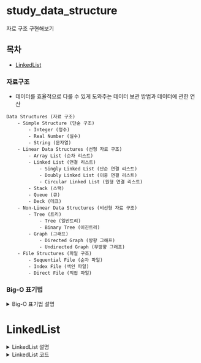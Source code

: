 # study_data_structure
자료 구조 구현해보기
## 목차
- [LinkedList](#LinkedList)

### 자료구조
- 데이터를 효율적으로 다룰 수 있게 도와주는 데이터 보관 방법과 데이터에 관한 연산
```text
Data Structures (자료 구조)
    - Simple Structure (단순 구조)
        - Integer (정수)
        - Real Number (실수)
        - String (문자열)
    - Linear Data Structures (선형 자료 구조)
        - Array List (순차 리스트)
        - Linked List (연결 리스트)
            - Singly Linked List (단순 연결 리스트)
            - Doubly Linked List (이중 연결 리스트)
            - Circular Linked List (원형 연결 리스트)
        - Stack (스택)
        - Queue (큐)
        - Deck (데크)
    - Non-Linear Data Structures (비선형 자료 구조)
        - Tree (트리)
            - Tree (일반트리)
            - Binary Tree (이진트리)
        - Graph (그래프)
            - Directed Graph (방향 그해프)
            - Undirected Graph (무방향 그래프)
    - File Structures (파일 구조)
        - Sequential File (순차 파일)
        - Index File (색인 파일)
        - Direct File (직접 파일)
```

### Big-O 표기법
<details>
<summary> Big-O 표기법 설명 </summary>

- 알고리즘의 실행 시간(시간 복잡도)을 표기할때 가장 널리 쓰이는 표기법
- 최악의 경우 몇 단계가 필요한지를 표기하는 방법(=상한선 기준)

#### 대표적인 것들
|     Big-O      |                                설명                                |
|:--------------:|:----------------------------------------------------------------:|
|      O(1)      | 데이터 수에 상관없이 연산횟수가 고정<br/>ex) 배열 읽기, 배열 끝에서 삽입/삭제, 스택 - push, pop |
|    O(logn)     |       데이터 수의 증가율에 비해서 연산횟수의 증가율이 훨씬 낮은 알고리즘<br/> ex) 이진 탐색       |
|      O(n)      |                 데이터의 수와 연산횟수가 비례<br/>ex) for문, 배열에서 특정 원소 검색                  |
|    O(nlogn)    |        데이터의 수가 두배로 늘때, 연산횟수는 두배를 조금 넘게 증가, ex)퀵, 병합, 힙 정렬        |
| O(n^2), O(n^3) |               제곱, 세제곱에 해당하는 연산횟수, ex) 이중, 삼중 for문                |
|     O(2^n)     |                 지수적증가라는 매우 안좋은 연산횟수, ex) 피보나치 수열                 |


#### 기타 표기법
- Big-Ω(빅 오메가): 최선의 경우를 표기
- Big-θ(빅 세타): 평균적인 상황의 경우를 표기

[Dico\'s_footPrint.log - [CS] 자료구조: Big-O 표기법 & 링크드 리스트(Linked List)](https://velog.io/@grinding_hannah/CS-%EC%9E%90%EB%A3%8C%EA%B5%AC%EC%A1%B0-Big-O-%ED%91%9C%EA%B8%B0%EB%B2%95-%EB%A7%81%ED%81%AC%EB%93%9C-%EB%A6%AC%EC%8A%A4%ED%8A%B8Linked-List)
<br>[kimkrh.log - 빅-오 표기법(Big-O Notation)](https://velog.io/@kimkrh/%EB%B9%85-%EC%98%A4-%ED%91%9C%EA%B8%B0%EB%B2%95Big-O-Notation)
</details>

# LinkedList
<details>
<summary> LinkedList 설명 </summary>

<img width="90%" src="https://user-images.githubusercontent.com/86359180/211203452-d13e5b25-e2d4-4f6c-9b15-4904eba38e36.png"><br>
- 불연속적으로 존재하는 데이터를 서로 연결(link)한 형태
- LinkedList의 각 요소(node)들은 자신과 연결된 다음 요소에 대한 참조(주소값)와 데이터로 구성
- 장점) 데이터 추가/삭제 과정에서 ArrayList처럼 배열을 복사하는 과정이 없어 처리속도가 빠르다
- 단점) 불연속적을 위치한 요소들이 서로 연결된 것이라 처음부터 n번째 데이터 까지 차례대로 따라가야만 원하는 값을 얻을 수 있다
- [Java LinkedList 공식문서](https://docs.oracle.com/en/java/javase/11/docs/api/java.base/java/util/LinkedList.html)

## LinkedList 데이터 삭제
- 삭제하고자 하는 요소의 이전요소 -> 삭제하고자 하는 요소의 다음 요소를 참조
<br><img width="80%" src="https://user-images.githubusercontent.com/86359180/211203446-3f430d81-fc29-47a6-a22d-441a292287c3.png"/><br>

## LinkedList 데이터 추가
- 새로운 요소를 생성
- 추가하고자 하는 위치 이전 요소의 참조 -> 새로운 요소에 대한 참조로 변경
- 새로운 요소가 그 다음 요소를 참조하도록 변경
- -> ArrayList처럼 배열을 복사하는 과정이 없어 처리속도가 빠르다
<br><img width="80%" src="https://user-images.githubusercontent.com/86359180/211203450-43d382d4-3179-4127-a3bb-ca387465bade.png"/><br>

## Big-O
|연산|        Big-O        |
|:---:|:-------------------:|
|읽기|        O(n)         |
|검색|        O(n)         |
|삽입|O(n), 맨 앞에서부터 하면 O(1)|
|삭제|O(n), 맨 앞에서부터 하면 O(1)|
</details>

<details>
<summary> LinkedList 코드 </summary>

# :large_orange_diamond: 1. MyLinkedList Class & Node Class
```java
public class MyLinkedList {
    private Node head;
    private int listSize = 0;

    private class Node {
        private Object data;
        private Node next;

        Node(Object data) {
            this.data = data;
            this.next = null;
        }
    }
    // ...생략
}
```
### 1. Node는 MyLinkedList Class 내에 내부 클래스(Inner Class)로 생성
   - 내부 클래스로 생성한 이유
     - 두 클래스(Node와 MyLinkedList)가 서로 긴밀한 관계에 있음<br>
       -> 내부 클래스로 접근하기 쉽게 하기 위함
     - 외부에는 불필요한 클래스(Node)를 감출 수 있음<br>
       -> 코드 복잡성 ↓

## :full_moon: toString() : list의 모든 요소들을 문자열로 반환
- test를 위해 가정 먼저 구현
```java
    /**
     * list의 모든 요소들을 문자열로 반환
     * 각 요소는 대괄호([])안에 표시된다
     * 각 요소는 String.valueOf(Object)에 의해 문자열로 변환된다
     * @return list의 모든 요소들을 표현한 문자열
     */
    public String toString() {
        if(head == null){
            return "[]";
        }

        Node tempNode = head;
        StringBuilder sb = new StringBuilder();
        sb.append("[");

        while(tempNode.next != null) {
            sb.append(tempNode.data + ", ");
            tempNode = tempNode.next;
        }
        sb.append(tempNode.data);
        sb.append("]");

        return sb.toString();
    }
```
**1. head가 비어있으면 "[]" 반환**
**2. while문으로 head부터 마지막 Node까지 순회**
- head부터 마지막 Node까지 순회하는  로직
 ```java
Node tempNode = head;

while(tempNode.next != null) {
    tempNode = tempNode.next;
}
```
- tempNode.next == null이면 마지막 Node이다
**3. 순회하면서 요소를 StringBuilder에 추가**

## :full_moon: void addLast(Object data): List의 끝 부분에 지정된 요소 추가
```java
    /**
     * List의 끝 부분에 지정된 요소 추가
     * @param data 추가할 요소
     */
    public void addLast(Object data) {
        Node newNode = new Node(data);

        if(head == null) { // head가 null인 경우 head가 새 노드를 참조
            this.head = newNode;
        } else {
            // 마지막 node를 찾는다
            Node tempNode = head;
            while(tempNode.next != null) {
                tempNode = tempNode.next;  // 다음 노드를 참조
            }
            tempNode.next = newNode; // 마지막 노드의 next에 삽입
        }
        listSize++;
    }
```
**1. 추가할 요소로 새로운 Node 생성**<br>
```java
Node newNode = new Node(data);
```
**2. head가 null인 경우(=list가 비어있다) head가 새 노드를 참조**<br>
```java
if(head == null) { // head가 null인 경우 head가 새 노드를 참조
    this.head = newNode;
}
```
**3. 그 외의 경우 마지막 Node를 찾아 next에 새로운 Node 삽입**<br>
```java
} else {
    // 마지막 node를 찾는다
    Node tempNode = head;
    while(tempNode.next != null) {
        tempNode = tempNode.next;  // 다음 노드를 참조
    }
    tempNode.next = newNode; // 마지막 노드의 next에 삽입
}
```
**4. list의 size를 늘려준다**<br>
```java
listSize++;
```

## :full_moon: void addFirst(): List의 시작 부분에 지정된 요소 추가.
```java
    /**
     * List의 시작 부분에 지정된 요소 추가.
     * @param data 추가할 요소
     */
    public void addFirst(Object data) {
        Node newNode = new Node(data);
        newNode.next = head;
        head = newNode;
        listSize++;
    }
```
**1. 새로운 노드 생성**<br>
**2. 새로운 노드의 다음을 head로 지정 = 현재 헤드 노드가 두 번째 순서가 되는 과정**<br>
**3. 헤드를 새 노드로 지정 = 새 노드를 첫 번째 순서로 한다**<br>
**4. list의 size를 늘려준다**<br>

## :full_moon: void add(int index, Object data): List의 지정된 위치에 지정된 요소 추가
```java
    /**
     * List의 지정된 위치에 지정된 요소 추가
     * @param index 추가할 요소의 위치
     * @param data 추가할 요소
     */
    public void add(int index, Object data) {
        if(index <= 0) {
            addFirst(data);
            return;
        }

        if(index > listSize) {
            addLast(data);
            return;
        }

        Node previousTempNode = get(index-1);
        Node tempNode = get(index);
        Node newNode = new Node(data);

        newNode.next = tempNode;
        previousTempNode.next = newNode;
        listSize++;
    }
```
### [index 입력값 검증]
**1. index가 0보다 작으면 list의 첫 번째에 추가한다**<br>
```java
if(index <= 0) {
    addFirst(data);
    return;
}
```
**2. index가 listSize보다 크면 list의 맨 마지막에 추가한다**<br>
```java
if(index > listSize) {
    addLast(data);
    return;
}
```
<br>

### [새로운 노드를 원하는 위치에 추가하는 로직]
```java
Node previousTempNode = get(index-1);
Node tempNode = get(index);
Node newNode = new Node(data);

newNode.next = tempNode;
previousTempNode.next = newNode;
listSize++;
```
**1. 추가할 위치의 이전 Node를 불러온다**<br>
**2. 추가할 위치에 있는 Node를 불러온다**<br>
**3. 새로운 Node 생성(= 새로 추가할 Node)**<br>
**4. 새로운 Node의 next는 원해 추가할 위치의 Node**<br>
**5. 추가할 위치의 이전 Node.next는 새로운 Node**<br>
**6. list의 size를 늘려준다**<br>

## :full_moon: Object removeFirst(): List의 첫 번째 요소를 제거 후 반환
```java
    /**
     * List의 첫 번째 요소를 제거 후 반환
     * 제거할 요소가 없으면 null을 반환
     * @return 제거된 list의 첫 번째 요소
     */
    public Object removeFirst() {
        if(listSize == 0) {
            return null;
        }

        Node tempNode = head;
        Node nodeToBeFirst = head.next;

        head = nodeToBeFirst;
        listSize--;

        return tempNode.data;
    }
```
**1. 이미 list가 비어 있다면 null을 반환**<br>
**2. head를 tempNode에 저장**<br>
**3. head.next를 저장**<br>
&nbsp;&nbsp;&nbsp;&nbsp;- 첫 번째 Node가 제거 된다면 head.next가 첫 번째 Node가 될 것이다<br>
**4. head에 3번에서 저장했던 head.next를 저장**<br>
&nbsp;&nbsp;&nbsp;&nbsp;- head.next를 첫 번째 Node로 지정함
**5. list의 size를 늘려준다**<br>
**6. tempNode에 저장헀던 head(삭제될 Node)의 data를 반환**<br>
- :question:궁금증) tempNode값을 그대로 놔두면 메서드가 종료될 때 실제 저장공간에서 내려갈까? 그대로 남아 있을까?

## :full_moon: Object removeLast(): List의 마지막 요소를 제거 후 반환
```java
    /**
     * List의 마지막 요소를 제거 후 반환
     * 제거할 요소가 없으면 null을 반환
     * @return 제거된 list의 마지막 요소
     */
    public Object removeLast() {
        if(listSize == 0) {
            return null;
        }

        if(listSize == 1) {
            Node nodeToBeDeleted = get(0);
            head = null;
            listSize--;
            return nodeToBeDeleted.data;
        }

        Node tempNode = get(listSize-2);
        Node nodeToBeDeleted = tempNode.next;
        tempNode.next = null;
        listSize--;

        return nodeToBeDeleted.data;
    }
```
### [list의 크기가 0 또는 1일 경우]
```java
if(listSize == 0) {
    return null;
}

if(listSize == 1) {
    Node nodeToBeDeleted = get(0);
    head = null;
    listSize--;
    return nodeToBeDeleted.data;
}
```
**1. list의 크기가 0이면 null 반환**<br>
**2. list의 크기가 1이면 바로 첫 번째 Node의 data 반환**<br>
<br>

### [list의 마지막 요소 반환 로직]
```java
Node tempNode = get(listSize-2);
Node nodeToBeDeleted = tempNode.next;
tempNode.next = null;
listSize--;

return nodeToBeDeleted.data;
```
**1. tempNode에 뒤에서 두 번째 Node를 저장**<br>
**2. 삭제될 Node는 tempNode의 next(= 마지막 Node)**<br>
**3. tempNode의 next를 null로 바꾼다(= 마지막 Node를 버린다)**<br>
**4. listSize 감소**<br>
**5. 제거된 Node(=마지막 Node였던 것)의 data를 반환**<br>

## :full_moon: Object remove(int index): List에서 지정된 위치에 있는 요소를 제거 후 반환
```java
    /**
     * List에서 지정된 위치에 있는 요소를 제거 후 반환
     * 제거할 요소가 없으면 null을 반환
     * @param index 제거할 요소의 위치
     * @return 제거된 요소
     */
    public Object remove(int index) {
        if(index <= 0) {
            return removeFirst();
        }

        if(index >= listSize) {
            return removeLast();
        }

        Node tempNode = get(index-1);
        Node nodeToBeDeleted = tempNode.next;
        tempNode.next = tempNode.next.next;
        listSize--;

        return nodeToBeDeleted.data;
    }
```
### [index 입력값 검증]
```java
if(index <= 0) {
    return removeFirst();
}

if(index >= listSize) {
    return removeLast();
}
```
**1. index가 0보다 작거나 같으면 removeFirst()**<br>
**2. index가 list의 크기보다 크거나 같으면 removeLast()**<br>
<br>

### [원하는 위치의 요소를 제거하는 로직]
```java
Node tempNode = get(index-1);
Node nodeToBeDeleted = tempNode.next;
tempNode.next = tempNode.next.next;
listSize--;

return nodeToBeDeleted.data;
```
**1. tempNode에 저거할 요소 이전의 Node를 저장**<br>
**2. 삭제될 노드는 tempNode의 next**<br>
**3. tempNode의 next에 tempNode의 다다음 Node를 저장(= tempNode의 다음 Node를 버린다)**<br>
**4. listSize 감소**<br>
**5. 삭제된 Node의 data 반환**<br>

</details>